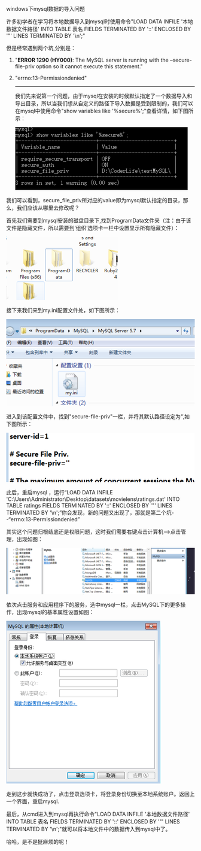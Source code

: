 windows下mysql数据的导入问题

许多初学者在学习将本地数据导入到mysql时使用命令"LOAD DATA INFILE '本地数据文件路径' INTO TABLE 表名 FIELDS TERMINATED BY '::'  ENCLOSED BY '"' LINES TERMINATED BY '\n';"

但是经常遇到两个坑,分别是：

1. "**ERROR 1290 (HY000)**: The MySQL server is running with the –secure-file-priv option so it cannot execute this statement."

2. "errno:13-Permissiondenied"

   ---

   我们先来说第一个问题，由于mysql在安装的时候默认指定了一个数据导入和导出目录，所以当我们想从自定义的路径下导入数据是受到限制的，我们可以在mysql中使用命令"show variables like '%secure%';"查看详情，如下图所示：

   ![222](./images/455.png)


我们可以看到，secure_file_priv所对应的value即为mysql默认指定的目录，那么，我们应该从哪里去修改呢？

首先我们需要到mysql安装的磁盘目录下,找到ProgramData文件夹（注：由于该文件是隐藏文件，所以需要到‘组织’选项卡一栏中设置显示所有隐藏文件）：

![111](./images/234.png)

接下来我们来到my.ini配置文件处，如下图所示：

![123](https://github.com/Snakermaster/somecode/blob/master/Notebooks/blog/images/123.png)

进入到该配置文件中，找到"secure-file-priv"一栏，并将其默认路径设定为‘’,如下图所示：

![ooo](https://github.com/Snakermaster/somecode/blob/master/Notebooks/blog/images/456.png)

此后，重启mysql ，运行“LOAD DATA INFILE 'C:\\Users\\Administrator\\Desktop\\datasets\\movielens\\ratings.dat' INTO TABLE ratings FIELDS TERMINATED BY '::'  ENCLOSED BY '"' LINES TERMINATED BY '\n';”你会发现，新的问题又出现了，那就是第二个坑--“errno:13-Permissiondenied”



其实这个问题归根结底还是权限问题，这时我们需要右键点击计算机-->点击管理，出现如图：

![ssss](https://github.com/Snakermaster/somecode/blob/master/Notebooks/blog/images/000.png)

依次点击服务和应用程序下的服务，选中mysql一栏，点击MySQL下的更多操作，出现mysql的基本属性设置如图：

![pps](https://github.com/Snakermaster/somecode/blob/master/Notebooks/blog/images/2324.png)

走到这步就快成功了，点击登录选项卡，将登录身份切换至本地系统账户。返回上一个界面，重启mysql.

最后，从cmd进入到mysql再执行命令"LOAD DATA INFILE '本地数据文件路径' INTO TABLE 表名 FIELDS TERMINATED BY '::'  ENCLOSED BY '"' LINES TERMINATED BY '\n';"就可以将本地文件中的数据传入到mysql中了。

哈哈，是不是挺麻烦的呢！


